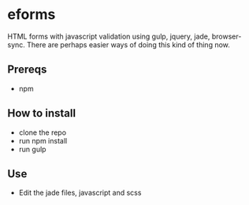 # eforms

HTML forms with javascript validation using gulp, jquery, jade, browser-sync. There are perhaps easier ways of doing this kind of thing now.

## Prereqs

- npm

## How to install

- clone the repo
- run npm install
- run gulp

## Use

- Edit the jade files, javascript and scss
